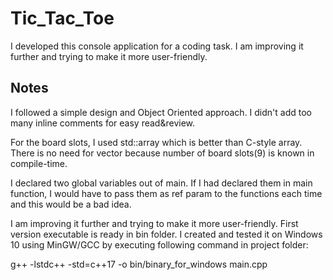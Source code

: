 # Tic_Tac_Toe

I developed this console application for a coding task.
I am improving it further and trying to make it more user-friendly.

## Notes
I followed a simple design and Object Oriented approach.
I didn't add too many inline comments for easy read&review.

For the board slots, I used std::array which is better than C-style array. There is no need for vector because number of board slots(9) is known in compile-time.

I declared two global variables out of main. If I had declared them in main function, I  would have to pass them as ref param to the functions each time and this would be a bad idea.

I am improving it further and trying to make it more user-friendly.
First version executable is ready in bin folder. I created and tested it on Windows 10 using MinGW/GCC by executing following command in project folder:

g++ -lstdc++ -std=c++17 -o bin/binary_for_windows main.cpp

